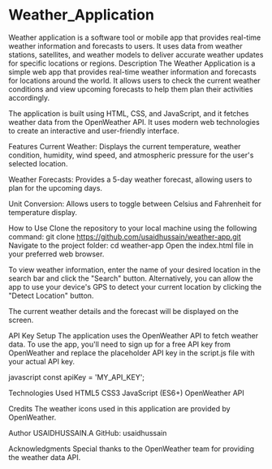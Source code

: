 # Weather_Application
Weather application is a software tool or mobile app that provides real-time weather information and forecasts to users. It uses data from weather stations, satellites, and weather models to deliver accurate weather updates for specific locations or regions.
Description
The Weather Application is a simple web app that provides real-time weather information and forecasts for locations around the world. It allows users to check the current weather conditions and view upcoming forecasts to help them plan their activities accordingly.

The application is built using HTML, CSS, and JavaScript, and it fetches weather data from the OpenWeather API. It uses modern web technologies to create an interactive and user-friendly interface.

Features
Current Weather: Displays the current temperature, weather condition, humidity, wind speed, and atmospheric pressure for the user's selected location.

Weather Forecasts: Provides a 5-day weather forecast, allowing users to plan for the upcoming days.

Unit Conversion: Allows users to toggle between Celsius and Fahrenheit for temperature display.

How to Use
Clone the repository to your local machine using the following command:
git clone https://github.com/usaidhussain/weather-app.git
Navigate to the project folder:
cd weather-app
Open the index.html file in your preferred web browser.

To view weather information, enter the name of your desired location in the search bar and click the "Search" button. Alternatively, you can allow the app to use your device's GPS to detect your current location by clicking the "Detect Location" button.

The current weather details and the forecast will be displayed on the screen.

API Key Setup
The application uses the OpenWeather API to fetch weather data. To use the app, you'll need to sign up for a free API key from OpenWeather and replace the placeholder API key in the script.js file with your actual API key.

javascript
const apiKey = 'MY_API_KEY';

Technologies Used
HTML5
CSS3
JavaScript (ES6+)
OpenWeather API

Credits
The weather icons used in this application are provided by OpenWeather.

Author
USAIDHUSSAIN.A
GitHub: usaidhussain

Acknowledgments
Special thanks to the OpenWeather team for providing the weather data API.






